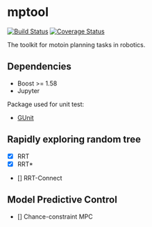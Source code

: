 # mptool

[![Build Status](https://travis-ci.com/BingyuZhou/mptool.svg?branch=master)](https://travis-ci.com/BingyuZhou/mptool)
[![Coverage Status](https://coveralls.io/repos/github/BingyuZhou/mptool/badge.svg?branch=master)](https://coveralls.io/github/BingyuZhou/mptool?branch=master)

The toolkit for motoin planning tasks in robotics. 

## Dependencies

- Boost >= 1.58
- Jupyter

Package used for unit test:
- [GUnit](https://github.com/cpp-testing/GUnit) 

## Rapidly exploring random tree

- [x] RRT
- [x] RRT*
- [] RRT-Connect

## Model Predictive Control

- [] Chance-constraint MPC
